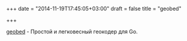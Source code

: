 +++
date = "2014-11-19T17:45:05+03:00"
draft = false
title = "geobed"

+++

<p><a href="https://github.com/SocialHarvest/geobed">geobed</a>&nbsp;- Простой и легковесный геокодер для Go.</p>

